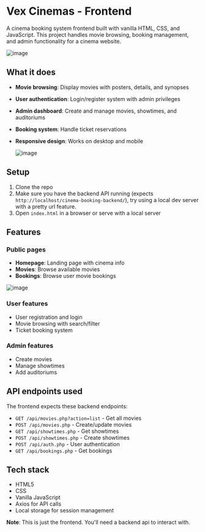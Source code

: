 # Vex Cinemas - Frontend

A cinema booking system frontend built with vanilla HTML, CSS, and JavaScript. This project handles movie browsing, booking management, and admin functionality for a cinema website.

![image](https://github.com/user-attachments/assets/ee815a0e-3395-41f1-b163-e415bafa8d19)


## What it does

- **Movie browsing**: Display movies with posters, details, and synopses
- **User authentication**: Login/register system with admin privileges
- **Admin dashboard**: Create and manage movies, showtimes, and auditoriums
- **Booking system**: Handle ticket reservations
- **Responsive design**: Works on desktop and mobile

  ![image](https://github.com/user-attachments/assets/18c60c93-4934-4b39-a2e0-eb1b5b09f8c3)


## Setup

1. Clone the repo
2. Make sure you have the backend API running (expects `http://localhost/cinema-booking-backend/`), try using a local dev server with a pretty url feature.
3. Open `index.html` in a browser or serve with a local server

## Features

### Public pages

- **Homepage**: Landing page with cinema info
- **Movies**: Browse available movies
- **Bookings**: Browse user movie bookings

![image](https://github.com/user-attachments/assets/42af4204-db6d-45c8-8ca8-1aea23b53e29)


### User features

- User registration and login
- Movie browsing with search/filter
- Ticket booking system

### Admin features

- Create movies
- Manage showtimes
- Add auditoriums

## API endpoints used

The frontend expects these backend endpoints:

- `GET /api/movies.php?action=list` - Get all movies
- `POST /api/movies.php` - Create/update movies
- `GET /api/showtimes.php` - Get showtimes
- `POST /api/showtimes.php` - Create showtimes
- `POST /api/auth.php` - User authentication
- `GET /api/bookings.php` - Get bookings

## Tech stack

- HTML5
- CSS
- Vanilla JavaScript
- Axios for API calls
- Local storage for session management

**Note**: This is just the frontend. You'll need a backend api to interact with.
